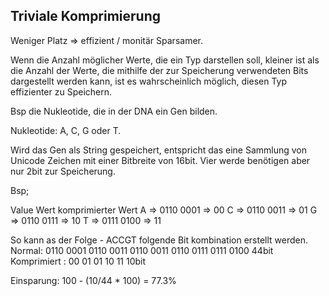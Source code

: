 ## Triviale Komprimierung

Weniger Platz => effizient / monitär Sparsamer.

Wenn die Anzahl möglicher Werte, die ein Typ darstellen soll, kleiner ist als die Anzahl
der Werte, die mithilfe der zur Speicherung verwendeten Bits dargestellt werden kann, 
ist es wahrscheinlich möglich, diesen Typ effizienter zu Speichern.

Bsp die Nukleotide, die in der DNA ein Gen bilden.

Nukleotide: A, C, G oder T.

Wird das Gen als String gespeichert, entspricht das eine Sammlung von Unicode Zeichen mit
einer Bitbreite von 16bit. Vier werde benötigen aber nur 2bit zur Speicherung.

Bsp; 

Value   Wert        komprimierter Wert
A   =>  0110 0001 => 00
C   =>  0110 0011 => 01
G   =>  0110 0111 => 10
T   =>  0111 0100 => 11

So kann as der Folge - ACCGT folgende Bit kombination erstellt werden.
Normal: 0110 0001 0110 0011 0110 0011 0110 0111 0111 0100 44bit
Komprimiert : 00 01 01 10 11 10bit

Einsparung: 100 - (10/44 * 100) = 77.3%

